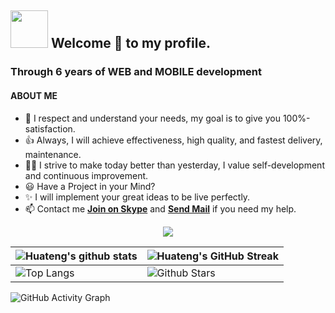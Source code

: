 ## <img height="60" width="60" src="https://media1.tenor.com/images/3ca4190df184f2329bb9f0bd06ea0cc2/tenor.gif?itemid=10604183" /> Welcome 🎉 to my profile.

### Through 6 years of WEB and MOBILE development
#### ABOUT ME

- 🚀 I respect and understand your needs, my goal is to give you 100%-satisfaction.
- 👍 Always, I will achieve effectiveness, high quality, and fastest delivery, maintenance.
- 👨‍🎓 I strive to make today better than yesterday, I value self-development and continuous improvement.
- 😃 Have a Project in your Mind?
- ✨ I will implement your great ideas to be live perfectly.
- 📫 Contact me **[Join on Skype](https://join.skype.com/invite/CFXidKmbeHaJ)** and **<a href="mailto:h.j.dream0428@gmail.com">Send Mail</a>** if you need my help.

<p align="center">
    <img src="https://github-profile-trophy.vercel.app/?username=devdreamsolution&column=7&theme=onedark"/>
</p>


| ![Huateng's github stats](https://github-readme-stats.vercel.app/api?username=david-fang0621&show_icons=true&theme=tokyonight) | ![Huateng's GitHub Streak](https://github-readme-streak-stats.herokuapp.com/?user=david-fang0621&theme=tokyonight) |
| --- | --- |
| ![Top Langs](https://github-readme-stats.vercel.app/api/top-langs/?username=david-fang0621&theme=tokyonight) | ![Github Stars](https://github-readme-stats.vercel.app/api?username=david-fang0621&show_icons=true&locale=en&count_private=true&hide_rank=true&custom_title=My%20GitHub%20Stats&disable_animations=true&theme=tokyonight) |


<p align="centre">
  
![GitHub Activity Graph](https://activity-graph.herokuapp.com/graph?username=david-fang0621&bg_color=000000&color=4fff67&line=4fff67&point=ffffff&area=true&hide_border=true)  </p>
